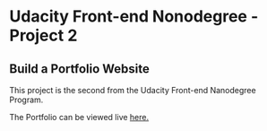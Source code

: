 # Udacity Front-end Nonodegree - Project 2
## Build a Portfolio Website
This project is the second from the Udacity Front-end Nanodegree Program.

The Portfolio can be viewed live [here.](https://nivax07.github.io/udacity-portfolio/)
